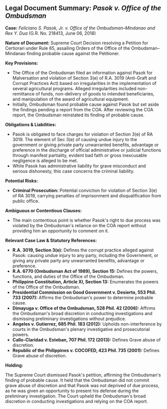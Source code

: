 ## Legal Document Summary: *Pasok v. Office of the Ombudsman*

**Case:** *Feliciano S. Pasok, Jr. v. Office of the Ombudsman–Mindanao and Rex Y. Dua* (G.R. No. 218413, June 06, 2018)

**Nature of Document:** Supreme Court Decision resolving a Petition for Certiorari under Rule 65, assailing Orders of the Office of the Ombudsman–Mindanao finding probable cause against the Petitioner.

**Key Provisions:**

*   The Office of the Ombudsman filed an information against Pasok for Malversation and violation of Section 3(e) of R.A. 3019 (Anti-Graft and Corrupt Practices Act) based on irregularities in the implementation of several agricultural programs. Alleged irregularities included non-remittance of funds, non-delivery of goods to intended beneficiaries, and manipulation of the award of agricultural equipment.
*   Initially, Ombudsman found probable cause against Pasok but set aside the findings pending a report from the COA. After reviewing the COA report, the Ombudsman reinstated its finding of probable cause.

**Obligations & Liabilities:**

*   Pasok is obligated to face charges for violation of Section 3(e) of RA 3019. The element of Sec 3(e) of causing undue injury to the government or giving private party unwarranted benefits, advantage or preference in the discharge of official administrative or judicial functions through manifest partiality, evident bad faith or gross inexcusable negligence is alleged to be met.
*   While Pasok has administrative liability for grave misconduct and serious dishonesty, this case concerns the criminal liability.

**Potential Risks:**

*   **Criminal Prosecution:** Potential conviction for violation of Section 3(e) of RA 3019, carrying penalties of imprisonment and disqualification from public office.

**Ambiguous or Contentious Clauses:**

*   The main contentious point is whether Pasok's right to due process was violated by the Ombudsman's reliance on the COA report without providing him an opportunity to comment on it.

**Relevant Case Law & Statutory References:**

*   **R.A. 3019, Section 3(e):** Defines the corrupt practice alleged against Pasok: causing undue injury to any party, including the Government, or giving any private party any unwarranted benefits, advantage or preference.
*   **R.A. 6770 (Ombudsman Act of 1989), Section 15:** Defines the powers, functions, and duties of the Office of the Ombudsman.
*   **Philippine Constitution, Article XI, Section 13:** Enumerates the powers of the Office of the Ombudsman.
*   **Presidential Commission on Good Government v. Desierto, 553 Phil. 733 (2007):** Affirms the Ombudsman's power to determine probable cause.
*   **Dimayuga v. Office of the Ombudsman, 528 Phil. 42 (2006):** Affirms the Ombudsman's broad discretion in conducting investigations and dismissing preliminary investigations without prejudice.
*   **Angeles v. Gutierrez, 685 Phil. 183 (2012):** Upholds non-interference by courts in the Ombudsman's plenary investigative and prosecutorial powers.
*   **Callo-Claridad v. Esteban, 707 Phil. 172 (2013):** Defines Grave abuse of discretion.
*   **Republic of the Philippines v. COCOFED, 423 Phil. 735 (2001):** Defines Grave abuse of discretion.

**Holding:**

The Supreme Court dismissed Pasok's petition, affirming the Ombudsman's finding of probable cause. It held that the Ombudsman did not commit grave abuse of discretion and that Pasok was not deprived of due process, as he was given an opportunity to present his defense during the preliminary investigation. The Court upheld the Ombudsman's broad discretion in conducting investigations and relying on the COA report.
